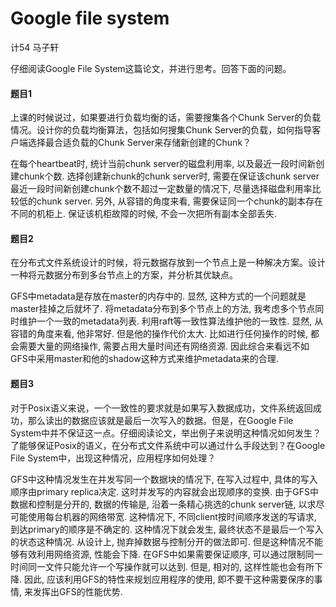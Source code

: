 # Google file system

计54 马子轩

仔细阅读Google File System这篇论文，并进行思考。回答下面的问题。

#### 题目1

上课的时候说过，如果要进行负载均衡的话，需要搜集各个Chunk Server的负载情况。设计你的负载均衡算法，包括如何搜集Chunk Server的负载，如何指导客户端选择最合适负载的Chunk Server来存储新创建的Chunk？

在每个heartbeat时, 统计当前chunk server的磁盘利用率, 以及最近一段时间新创建chunk个数. 选择创建新chunk的chunk server时, 需要在保证该chunk server最近一段时间新创建chunk个数不超过一定数量的情况下, 尽量选择磁盘利用率比较低的chunk server. 另外, 从容错的角度来看, 需要保证同一个chunk的副本存在不同的机柜上. 保证该机柜故障的时候, 不会一次把所有副本全部丢失.

#### 题目2

在分布式文件系统设计的时候，将元数据存放到一个节点上是一种解决方案。设计一种将元数据分布到多台节点上的方案，并分析其优缺点。

GFS中metadata是存放在master的内存中的. 显然, 这种方式的一个问题就是master挂掉之后就坏了. 将metadata分布到多个节点上的方法, 我考虑多个节点同时维护一个一致的metadata列表. 利用raft等一致性算法维护他的一致性. 显然, 从容错的角度来看, 他非常好. 但是他的操作代价太大. 比如进行任何操作的时候, 都会需要大量的网络操作, 需要占用大量时间还有网络资源. 因此综合来看远不如GFS中采用master和他的shadow这种方式来维护metadata来的合理.

#### 题目3

对于Posix语义来说，一个一致性的要求就是如果写入数据成功，文件系统返回成功，那么读出的数据应该就是最后一次写入的数据。但是，在Google File System中并不保证这一点。仔细阅读论文，举出例子来说明这种情况如何发生？了能够保证Posix的语义，在分布式文件系统中可以通过什么手段达到？在Google File System中，出现这种情况，应用程序如何处理？

GFS中这种情况发生在并发写同一个数据块的情况下, 在写入过程中, 具体的写入顺序由primary replica决定. 这时并发写的内容就会出现顺序的变换. 由于GFS中数据和控制是分开的, 数据的传输是, 沿着一条精心挑选的chunk server链, 以求尽可能使用每台机器的网络带宽. 这种情况下, 不同client按时间顺序发送的写请求, 到达primary的顺序是不确定的. 这种情况下就会发生, 最终状态不是最后一个写入的状态这种情况. 从设计上, 抛弃掉数据与控制分开的做法即可. 但是这种情况不能够有效利用网络资源, 性能会下降. 在GFS中如果需要保证顺序, 可以通过限制同一时间同一文件只能允许一个写操作就可以达到. 但是, 相对的, 这样性能也会有所下降. 因此, 应该利用GFS的特性来规划应用程序的使用, 即不要干这种需要保序的事情, 来发挥出GFS的性能优势. 